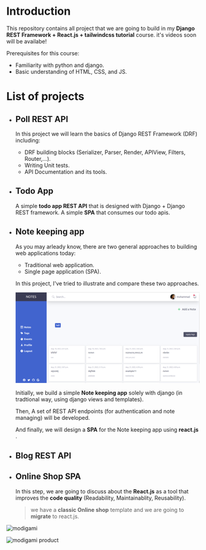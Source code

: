 # Introduction

This repository contains all project that we are going to build in my **Django REST Framework + React.js + tailwindcss tutorial** course. it's videos soon will be availabe!

Prerequisites for this course:
- Familiarity with python and django.
- Basic understanding of HTML, CSS, and JS.

# List of projects

- ## Poll REST API
    In this project we will learn the basics of Django REST Framework (DRF) including:
    - DRF building blocks (Serializer, Parser, Render, APIView, Filters, Router,...).
    - Writing Unit tests.
    - API Documentation and its tools.

- ## Todo App
    A simple **todo app REST API** that is designed with Django + Django REST framework.
    A simple **SPA** that consumes our todo apis. 

- ## Note keeping app
    As you may arleady know, there are two general approaches to building web applications today:
    - Traditional web application.
    - Single page application (SPA).

    In this project, I've tried to illustrate and compare these two approaches.

    ![Note app](https://github.com/0x-m/django-react-projects/blob/main/notes_app/docs/img/notes-notelist.png?raw=true)

    Initially, we build a simple **Note keeping app** solely with django (in tradtional way, using django views and templates). 
    
    Then,  A set of REST API endpoints (for authentication and note managing) will be developed.

    And finally, we will design a **SPA** for the Note keeping app using **react.js** .
  
- ## Blog REST API

- ## Online Shop SPA

    In this step, we are going to discuss about the **React.js** as a tool that improves 
    the **code quality** (Readability, Maintainablity, Reusability).

    > we have a **classic Online shop** template and we are going to **migrate** to react.js.


![modigami](https://github.com/0x-m/modigami_shop/blob/main/docs/img/modigami-index.png?raw=true)

![modigami product](https://github.com/0x-m/modigami_shop/blob/main/docs/img/modigami-product.png?raw=true)
